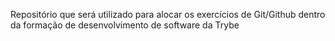 Repositório que será utilizado para alocar os exercícios de Git/Github dentro da formação de desenvolvimento de software da Trybe
